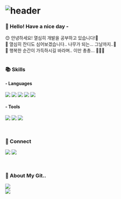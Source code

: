 <div>
  
# ![header](https://capsule-render.vercel.app/api?type=soft&color=auto&height=100&animation=twinkling&section=header&text=🎨Welcome%20to%20Ssong's%20Github!%20🎈&fontSize=50&fontColor=navy)

</div>

### 🎵 Hello! Have a nice day -

<p>
   😊 안녕하세요! 열심히 개발을 공부하고 있습니다!😬<br/>
   🌱 열심히 잔디도 심어보겠습니다.. 나무가 되는... 그날까지..🌳<br/>
   🎁 행복한 순간이 가득하시길 바라며.. 이만 총총... 🍰👍🏻 <br/><br/>
</p>

### 📚 Skills
#### - Languages
<p>
<img src="https://img.shields.io/badge/Java-F37626?style=flat&logo=Conda-Forge&logoColor=white" />
<img src="https://img.shields.io/badge/HTML5-F94877?style=flat&logo=HTML5&logoColor=white" />
<img src="https://img.shields.io/badge/CSS3-1572B6?style=flat&logo=CSS3&logoColor=white" />
<img src="https://img.shields.io/badge/JavaScript-f7df1e?style=flat&logo=JavaScript&logoColor=white" />
<img src="https://img.shields.io/badge/jQuery-84B135?style=flat&logo=jQuery&logoColor=white" />
</p>

#### - Tools
<p>
<img src="https://img.shields.io/badge/Git-181717?style=flat&logo=GitHub&logoColor=white" />
<img src="https://img.shields.io/badge/Intellij-7D00FF?style=flat&logo=intellijidea&logoColor=white" />
<img src="https://img.shields.io/badge/VSCode-007ACC?style=flat&logo=visualstudiocode&logoColor=white" />
</p>
<br>

### 🚗 Connect
<p>
  <a href="https://blog.naver.com/ssooongg" target="_blank"><img src="https://img.shields.io/badge/Blog-83B81A?style=flat&logo=naver&logoColor=white" /></a>
  <a href="mailto:ssooonggii@gmail.com" target="_blank"><img src="https://img.shields.io/badge/ssooonggii@gmail.com-EA4335?style=flat&logo=google&logoColor=white" /></a>
</p>
<br>


### 🤿 About My Git..
<div>
<img src="https://github-readme-stats.vercel.app/api/top-langs/?username=sssonggg&layout=compact"><br>
<img src="https://github-readme-stats.vercel.app/api?username=sssonggg&theme=solarized-light&show_icons=true">
</div>
<br><br>

